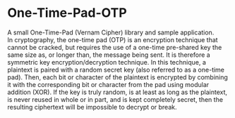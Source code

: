 # One-Time-Pad-OTP
A small One-Time-Pad (Vernam Cipher) library and sample application.  
In cryptography, the one-time pad (OTP) is an encryption technique that cannot be cracked, but requires the use of a one-time pre-shared key the same size as, or longer than, the message being sent.
It is therefore a symmetric key encryption/decryption technique.
In this technique, a plaintext is paired with a random secret key (also referred to as a one-time pad). Then, each bit or character of the plaintext is encrypted by combining it with the corresponding bit or character from the pad using modular addition (XOR). If the key is truly random, is at least as long as the plaintext, is never reused in whole or in part, and is kept completely secret, then the resulting ciphertext will be impossible to decrypt or break.
